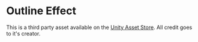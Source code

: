 # Outline Effect

This is a third party asset available on the [Unity Asset Store](https://assetstore.unity.com/packages/vfx/shaders/fullscreen-camera-effects/outline-effect-78608). All credit goes to it's creator.